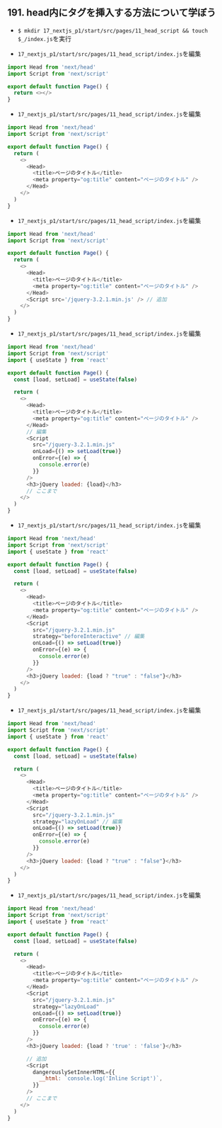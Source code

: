 ## 191. head内にタグを挿入する方法について学ぼう

+ `$ mkdir 17_nextjs_p1/start/src/pages/11_head_script && touch $_/index.js`を実行<br>

+ `17_nextjs_p1/start/src/pages/11_head_script/index.js`を編集<br>

```js:index.js
import Head from 'next/head'
import Script from 'next/script'

export default function Page() {
  return <></>
}
```

+ `17_nextjs_p1/start/src/pages/11_head_script/index.js`を編集<br>

```js:index.js
import Head from 'next/head'
import Script from 'next/script'

export default function Page() {
  return (
    <>
      <Head>
        <title>ページのタイトル</title>
        <meta property="og:title" content="ページのタイトル" />
      </Head>
    </>
  )
}
```

+ `17_nextjs_p1/start/src/pages/11_head_script/index.js`を編集<br>

```js:index.js
import Head from 'next/head'
import Script from 'next/script'

export default function Page() {
  return (
    <>
      <Head>
        <title>ページのタイトル</title>
        <meta property="og:title" content="ページのタイトル" />
      </Head>
      <Script src='/jquery-3.2.1.min.js' /> // 追加
    </>
  )
}
```

+ `17_nextjs_p1/start/src/pages/11_head_script/index.js`を編集<br>

```js:index.js
import Head from 'next/head'
import Script from 'next/script'
import { useState } from 'react'

export default function Page() {
  const [load, setLoad] = useState(false)

  return (
    <>
      <Head>
        <title>ページのタイトル</title>
        <meta property="og:title" content="ページのタイトル" />
      </Head>
      // 編集
      <Script
        src="/jquery-3.2.1.min.js"
        onLoad={() => setLoad(true)}
        onError={(e) => {
          console.error(e)
        }}
      />
      <h3>jQuery loaded: {load}</h3>
      // ここまで
    </>
  )
}
```

+ `17_nextjs_p1/start/src/pages/11_head_script/index.js`を編集<br>

```js:index.js
import Head from 'next/head'
import Script from 'next/script'
import { useState } from 'react'

export default function Page() {
  const [load, setLoad] = useState(false)

  return (
    <>
      <Head>
        <title>ページのタイトル</title>
        <meta property="og:title" content="ページのタイトル" />
      </Head>
      <Script
        src="/jquery-3.2.1.min.js"
        strategy="beforeInteractive" // 編集
        onLoad={() => setLoad(true)}
        onError={(e) => {
          console.error(e)
        }}
      />
      <h3>jQuery loaded: {load ? "true" : "false"}</h3>
    </>
  )
}
```

+ `17_nextjs_p1/start/src/pages/11_head_script/index.js`を編集<br>

```js:index.js
import Head from 'next/head'
import Script from 'next/script'
import { useState } from 'react'

export default function Page() {
  const [load, setLoad] = useState(false)

  return (
    <>
      <Head>
        <title>ページのタイトル</title>
        <meta property="og:title" content="ページのタイトル" />
      </Head>
      <Script
        src="/jquery-3.2.1.min.js"
        strategy="lazyOnLoad" // 編集
        onLoad={() => setLoad(true)}
        onError={(e) => {
          console.error(e)
        }}
      />
      <h3>jQuery loaded: {load ? "true" : "false"}</h3>
    </>
  )
}
```

+ `17_nextjs_p1/start/src/pages/11_head_script/index.js`を編集<br>

```js:index.js
import Head from 'next/head'
import Script from 'next/script'
import { useState } from 'react'

export default function Page() {
  const [load, setLoad] = useState(false)

  return (
    <>
      <Head>
        <title>ページのタイトル</title>
        <meta property="og:title" content="ページのタイトル" />
      </Head>
      <Script
        src="/jquery-3.2.1.min.js"
        strategy="lazyOnLoad"
        onLoad={() => setLoad(true)}
        onError={(e) => {
          console.error(e)
        }}
      />
      <h3>jQuery loaded: {load ? 'true' : 'false'}</h3>

      // 追加
      <Script
        dangerouslySetInnerHTML={{
          __html: `console.log('Inline Script')`,
        }}
      />
      // ここまで
    </>
  )
}
```
